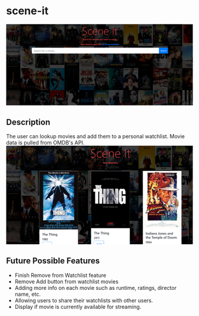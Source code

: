# scene-it
![Homepage - Movie Search](./images/homepage.PNG)
## Description 
The user can lookup movies and add them to a personal watchlist.  Movie data is pulled from OMDB's API.
![Homepage - Movie Search](./images/watchlist.PNG)
## Future Possible Features
* Finish Remove from Watchlist feature
* Remove Add button from watchlist movies
* Adding more info on each movie such as runtime, ratings, director name, etc.
* Allowing users to share their watchlists with other users.
* Display if movie is currently available for streaming.